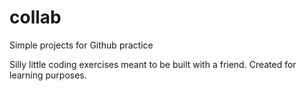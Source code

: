 # collab
Simple projects for Github practice

Silly little coding exercises meant to be built with a friend.
Created for learning purposes.
